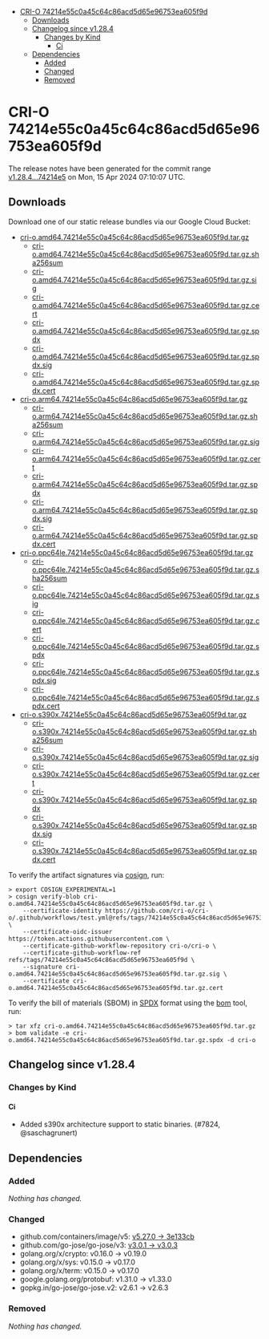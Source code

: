 - [CRI-O 74214e55c0a45c64c86acd5d65e96753ea605f9d](#cri-o-74214e55c0a45c64c86acd5d65e96753ea605f9d)
  - [Downloads](#downloads)
  - [Changelog since v1.28.4](#changelog-since-v1284)
    - [Changes by Kind](#changes-by-kind)
      - [Ci](#ci)
  - [Dependencies](#dependencies)
    - [Added](#added)
    - [Changed](#changed)
    - [Removed](#removed)

# CRI-O 74214e55c0a45c64c86acd5d65e96753ea605f9d

The release notes have been generated for the commit range
[v1.28.4...74214e5](https://github.com/cri-o/cri-o/compare/v1.28.4...74214e55c0a45c64c86acd5d65e96753ea605f9d) on Mon, 15 Apr 2024 07:10:07 UTC.

## Downloads

Download one of our static release bundles via our Google Cloud Bucket:

- [cri-o.amd64.74214e55c0a45c64c86acd5d65e96753ea605f9d.tar.gz](https://storage.googleapis.com/cri-o/artifacts/cri-o.amd64.74214e55c0a45c64c86acd5d65e96753ea605f9d.tar.gz)
  - [cri-o.amd64.74214e55c0a45c64c86acd5d65e96753ea605f9d.tar.gz.sha256sum](https://storage.googleapis.com/cri-o/artifacts/cri-o.amd64.74214e55c0a45c64c86acd5d65e96753ea605f9d.tar.gz.sha256sum)
  - [cri-o.amd64.74214e55c0a45c64c86acd5d65e96753ea605f9d.tar.gz.sig](https://storage.googleapis.com/cri-o/artifacts/cri-o.amd64.74214e55c0a45c64c86acd5d65e96753ea605f9d.tar.gz.sig)
  - [cri-o.amd64.74214e55c0a45c64c86acd5d65e96753ea605f9d.tar.gz.cert](https://storage.googleapis.com/cri-o/artifacts/cri-o.amd64.74214e55c0a45c64c86acd5d65e96753ea605f9d.tar.gz.cert)
  - [cri-o.amd64.74214e55c0a45c64c86acd5d65e96753ea605f9d.tar.gz.spdx](https://storage.googleapis.com/cri-o/artifacts/cri-o.amd64.74214e55c0a45c64c86acd5d65e96753ea605f9d.tar.gz.spdx)
  - [cri-o.amd64.74214e55c0a45c64c86acd5d65e96753ea605f9d.tar.gz.spdx.sig](https://storage.googleapis.com/cri-o/artifacts/cri-o.amd64.74214e55c0a45c64c86acd5d65e96753ea605f9d.tar.gz.spdx.sig)
  - [cri-o.amd64.74214e55c0a45c64c86acd5d65e96753ea605f9d.tar.gz.spdx.cert](https://storage.googleapis.com/cri-o/artifacts/cri-o.amd64.74214e55c0a45c64c86acd5d65e96753ea605f9d.tar.gz.spdx.cert)
- [cri-o.arm64.74214e55c0a45c64c86acd5d65e96753ea605f9d.tar.gz](https://storage.googleapis.com/cri-o/artifacts/cri-o.arm64.74214e55c0a45c64c86acd5d65e96753ea605f9d.tar.gz)
  - [cri-o.arm64.74214e55c0a45c64c86acd5d65e96753ea605f9d.tar.gz.sha256sum](https://storage.googleapis.com/cri-o/artifacts/cri-o.arm64.74214e55c0a45c64c86acd5d65e96753ea605f9d.tar.gz.sha256sum)
  - [cri-o.arm64.74214e55c0a45c64c86acd5d65e96753ea605f9d.tar.gz.sig](https://storage.googleapis.com/cri-o/artifacts/cri-o.arm64.74214e55c0a45c64c86acd5d65e96753ea605f9d.tar.gz.sig)
  - [cri-o.arm64.74214e55c0a45c64c86acd5d65e96753ea605f9d.tar.gz.cert](https://storage.googleapis.com/cri-o/artifacts/cri-o.arm64.74214e55c0a45c64c86acd5d65e96753ea605f9d.tar.gz.cert)
  - [cri-o.arm64.74214e55c0a45c64c86acd5d65e96753ea605f9d.tar.gz.spdx](https://storage.googleapis.com/cri-o/artifacts/cri-o.arm64.74214e55c0a45c64c86acd5d65e96753ea605f9d.tar.gz.spdx)
  - [cri-o.arm64.74214e55c0a45c64c86acd5d65e96753ea605f9d.tar.gz.spdx.sig](https://storage.googleapis.com/cri-o/artifacts/cri-o.arm64.74214e55c0a45c64c86acd5d65e96753ea605f9d.tar.gz.spdx.sig)
  - [cri-o.arm64.74214e55c0a45c64c86acd5d65e96753ea605f9d.tar.gz.spdx.cert](https://storage.googleapis.com/cri-o/artifacts/cri-o.arm64.74214e55c0a45c64c86acd5d65e96753ea605f9d.tar.gz.spdx.cert)
- [cri-o.ppc64le.74214e55c0a45c64c86acd5d65e96753ea605f9d.tar.gz](https://storage.googleapis.com/cri-o/artifacts/cri-o.ppc64le.74214e55c0a45c64c86acd5d65e96753ea605f9d.tar.gz)
  - [cri-o.ppc64le.74214e55c0a45c64c86acd5d65e96753ea605f9d.tar.gz.sha256sum](https://storage.googleapis.com/cri-o/artifacts/cri-o.ppc64le.74214e55c0a45c64c86acd5d65e96753ea605f9d.tar.gz.sha256sum)
  - [cri-o.ppc64le.74214e55c0a45c64c86acd5d65e96753ea605f9d.tar.gz.sig](https://storage.googleapis.com/cri-o/artifacts/cri-o.ppc64le.74214e55c0a45c64c86acd5d65e96753ea605f9d.tar.gz.sig)
  - [cri-o.ppc64le.74214e55c0a45c64c86acd5d65e96753ea605f9d.tar.gz.cert](https://storage.googleapis.com/cri-o/artifacts/cri-o.ppc64le.74214e55c0a45c64c86acd5d65e96753ea605f9d.tar.gz.cert)
  - [cri-o.ppc64le.74214e55c0a45c64c86acd5d65e96753ea605f9d.tar.gz.spdx](https://storage.googleapis.com/cri-o/artifacts/cri-o.ppc64le.74214e55c0a45c64c86acd5d65e96753ea605f9d.tar.gz.spdx)
  - [cri-o.ppc64le.74214e55c0a45c64c86acd5d65e96753ea605f9d.tar.gz.spdx.sig](https://storage.googleapis.com/cri-o/artifacts/cri-o.ppc64le.74214e55c0a45c64c86acd5d65e96753ea605f9d.tar.gz.spdx.sig)
  - [cri-o.ppc64le.74214e55c0a45c64c86acd5d65e96753ea605f9d.tar.gz.spdx.cert](https://storage.googleapis.com/cri-o/artifacts/cri-o.ppc64le.74214e55c0a45c64c86acd5d65e96753ea605f9d.tar.gz.spdx.cert)
- [cri-o.s390x.74214e55c0a45c64c86acd5d65e96753ea605f9d.tar.gz](https://storage.googleapis.com/cri-o/artifacts/cri-o.s390x.74214e55c0a45c64c86acd5d65e96753ea605f9d.tar.gz)
  - [cri-o.s390x.74214e55c0a45c64c86acd5d65e96753ea605f9d.tar.gz.sha256sum](https://storage.googleapis.com/cri-o/artifacts/cri-o.s390x.74214e55c0a45c64c86acd5d65e96753ea605f9d.tar.gz.sha256sum)
  - [cri-o.s390x.74214e55c0a45c64c86acd5d65e96753ea605f9d.tar.gz.sig](https://storage.googleapis.com/cri-o/artifacts/cri-o.s390x.74214e55c0a45c64c86acd5d65e96753ea605f9d.tar.gz.sig)
  - [cri-o.s390x.74214e55c0a45c64c86acd5d65e96753ea605f9d.tar.gz.cert](https://storage.googleapis.com/cri-o/artifacts/cri-o.s390x.74214e55c0a45c64c86acd5d65e96753ea605f9d.tar.gz.cert)
  - [cri-o.s390x.74214e55c0a45c64c86acd5d65e96753ea605f9d.tar.gz.spdx](https://storage.googleapis.com/cri-o/artifacts/cri-o.s390x.74214e55c0a45c64c86acd5d65e96753ea605f9d.tar.gz.spdx)
  - [cri-o.s390x.74214e55c0a45c64c86acd5d65e96753ea605f9d.tar.gz.spdx.sig](https://storage.googleapis.com/cri-o/artifacts/cri-o.s390x.74214e55c0a45c64c86acd5d65e96753ea605f9d.tar.gz.spdx.sig)
  - [cri-o.s390x.74214e55c0a45c64c86acd5d65e96753ea605f9d.tar.gz.spdx.cert](https://storage.googleapis.com/cri-o/artifacts/cri-o.s390x.74214e55c0a45c64c86acd5d65e96753ea605f9d.tar.gz.spdx.cert)

To verify the artifact signatures via [cosign](https://github.com/sigstore/cosign), run:

```console
> export COSIGN_EXPERIMENTAL=1
> cosign verify-blob cri-o.amd64.74214e55c0a45c64c86acd5d65e96753ea605f9d.tar.gz \
    --certificate-identity https://github.com/cri-o/cri-o/.github/workflows/test.yml@refs/tags/74214e55c0a45c64c86acd5d65e96753ea605f9d \
    --certificate-oidc-issuer https://token.actions.githubusercontent.com \
    --certificate-github-workflow-repository cri-o/cri-o \
    --certificate-github-workflow-ref refs/tags/74214e55c0a45c64c86acd5d65e96753ea605f9d \
    --signature cri-o.amd64.74214e55c0a45c64c86acd5d65e96753ea605f9d.tar.gz.sig \
    --certificate cri-o.amd64.74214e55c0a45c64c86acd5d65e96753ea605f9d.tar.gz.cert
```

To verify the bill of materials (SBOM) in [SPDX](https://spdx.org) format using the [bom](https://sigs.k8s.io/bom) tool, run:

```console
> tar xfz cri-o.amd64.74214e55c0a45c64c86acd5d65e96753ea605f9d.tar.gz
> bom validate -e cri-o.amd64.74214e55c0a45c64c86acd5d65e96753ea605f9d.tar.gz.spdx -d cri-o
```

## Changelog since v1.28.4

### Changes by Kind

#### Ci
 - Added s390x architecture support to static binaries. (#7824, @saschagrunert)

## Dependencies

### Added
_Nothing has changed._

### Changed
- github.com/containers/image/v5: [v5.27.0 → 3e133cb](https://github.com/containers/image/v5/compare/v5.27.0...3e133cb)
- github.com/go-jose/go-jose/v3: [v3.0.1 → v3.0.3](https://github.com/go-jose/go-jose/v3/compare/v3.0.1...v3.0.3)
- golang.org/x/crypto: v0.16.0 → v0.19.0
- golang.org/x/sys: v0.15.0 → v0.17.0
- golang.org/x/term: v0.15.0 → v0.17.0
- google.golang.org/protobuf: v1.31.0 → v1.33.0
- gopkg.in/go-jose/go-jose.v2: v2.6.1 → v2.6.3

### Removed
_Nothing has changed._
